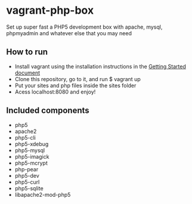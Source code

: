 vagrant-php-box
===============

Set up super fast a PHP5 development box with apache, mysql, phpmyadmin and whatever else that you may need


<h2>How to run</h2>

<ul>
  <li>
    Install vagrant using the installation instructions in the 
    <a href="http://docs-v1.vagrantup.com/v1/docs/getting-started/" target="_blank">Getting Started document</a>
  </li>
  <li>Clone this repository, go to it, and run $ vagrant up</li>
  <li>Put your sites and php files inside the sites folder</li>
  <li>Acess localhost:8080 and enjoy!</li>
</ul>


<h2>Included components</h2>

<ul>
  <li>php5</li>
  <li>apache2</li>
  <li>php5-cli</li>
  <li>php5-xdebug</li>
  <li>php5-mysql</li>
  <li>php5-imagick</li>
  <li>php5-mcrypt</li>
  <li>php-pear</li>
  <li>php5-dev</li>
  <li>php5-curl</li>
  <li>php5-sqlite</li>
  <li>libapache2-mod-php5</li>
</ul>

